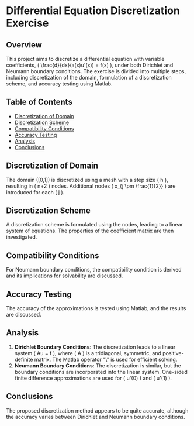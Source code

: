 # Differential Equation Discretization Exercise

## Overview
This project aims to discretize a differential equation with variable coefficients, \( \frac{d}{dx}(a(x)u'(x)) = f(x) \), under both Dirichlet and Neumann boundary conditions. The exercise is divided into multiple steps, including discretization of the domain, formulation of a discretization scheme, and accuracy testing using Matlab.

## Table of Contents
- [Discretization of Domain](#discretization-of-domain)
- [Discretization Scheme](#discretization-scheme)
- [Compatibility Conditions](#compatibility-conditions)
- [Accuracy Testing](#accuracy-testing)
- [Analysis](#analysis)
- [Conclusions](#conclusions)

## Discretization of Domain
The domain \([0,1]\) is discretized using a mesh with a step size \( h \), resulting in \( n+2 \) nodes. Additional nodes \( x_{j \pm \frac{1}{2}} \) are introduced for each \( j \).

## Discretization Scheme
A discretization scheme is formulated using the nodes, leading to a linear system of equations. The properties of the coefficient matrix are then investigated.

## Compatibility Conditions
For Neumann boundary conditions, the compatibility condition is derived and its implications for solvability are discussed.

## Accuracy Testing
The accuracy of the approximations is tested using Matlab, and the results are discussed.

## Analysis
1. **Dirichlet Boundary Conditions**: The discretization leads to a linear system \( Au = f \), where \( A \) is a tridiagonal, symmetric, and positive-definite matrix. The Matlab operator "\\" is used for efficient solving.
2. **Neumann Boundary Conditions**: The discretization is similar, but the boundary conditions are incorporated into the linear system. One-sided finite difference approximations are used for \( u'(0) \) and \( u'(1) \).

## Conclusions
The proposed discretization method appears to be quite accurate, although the accuracy varies between Dirichlet and Neumann boundary conditions.
